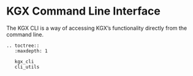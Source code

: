 # KGX Command Line Interface

The KGX CLI is a way of accessing KGX’s functionality directly from the command line.


```eval_rst
.. toctree::
   :maxdepth: 1

   kgx_cli
   cli_utils
```



